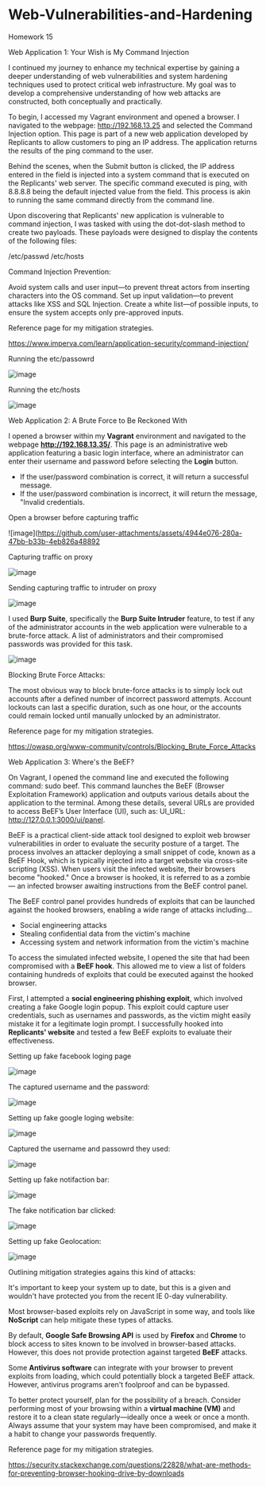 # Web-Vulnerabilities-and-Hardening
Homework 15

Web Application 1: Your Wish is My Command Injection

I continued my journey to enhance my technical expertise by gaining a deeper understanding of web vulnerabilities and system hardening techniques used to protect critical web infrastructure. My goal was to develop a comprehensive understanding of how web attacks are constructed, both conceptually and practically.

To begin, I accessed my Vagrant environment and opened a browser. I navigated to the webpage: http://192.168.13.25 and selected the Command Injection option. This page is part of a new web application developed by Replicants to allow customers to ping an IP address. The application returns the results of the ping command to the user.

Behind the scenes, when the Submit button is clicked, the IP address entered in the field is injected into a system command that is executed on the Replicants' web server. The specific command executed is ping, with 8.8.8.8 being the default injected value from the field. This process is akin to running the same command directly from the command line.

Upon discovering that Replicants' new application is vulnerable to command injection, I was tasked with using the dot-dot-slash method to create two payloads. These payloads were designed to display the contents of the following files:

/etc/passwd
/etc/hosts

Command Injection Prevention:

Avoid system calls and user input—to prevent threat actors from inserting characters into the OS command.
Set up input validation—to prevent attacks like XSS and SQL Injection.
Create a white list—of possible inputs, to ensure the system accepts only pre-approved inputs.

Reference page for my mitigation strategies.

https://www.imperva.com/learn/application-security/command-injection/

Running the etc/passowrd 

![image](https://github.com/user-attachments/assets/f363bd01-ca8f-449a-918c-08587acfdde8)

Running the etc/hosts

![image](https://github.com/user-attachments/assets/59302da4-3c67-417b-a7f3-ee60c500d5ea)


Web Application 2: A Brute Force to Be Reckoned With

I opened a browser within my **Vagrant** environment and navigated to the webpage **http://192.168.13.35/**. This page is an administrative web application featuring a basic login interface, where an administrator can enter their username and password before selecting the **Login** button.

- If the user/password combination is correct, it will return a successful message.
- If the user/password combination is incorrect, it will return the message, "Invalid credentials.


Open a browser before capturing traffic

![image](https://github.com/user-attachments/assets/4944e076-280a-47bb-b33b-4eb826a48892


Capturing traffic on proxy

![image](https://github.com/user-attachments/assets/b91e18a0-ff03-4336-9255-21b9e4996395)

Sending capturing traffic to intruder on proxy

![image](https://github.com/user-attachments/assets/a70a27de-1a3e-4198-8c6a-162cec5833ac)

I used **Burp Suite**, specifically the **Burp Suite Intruder** feature, to test if any of the administrator accounts in the web application were vulnerable to a brute-force attack. A list of administrators and their compromised passwords was provided for this task.

![image](https://github.com/user-attachments/assets/5c726a3e-c90f-4375-8705-8644a65d2c03)

Blocking Brute Force Attacks:

The most obvious way to block brute-force attacks is to simply lock out accounts after a defined number of incorrect password attempts. Account lockouts can last a specific duration, such as one hour, or the accounts could remain locked until manually unlocked by an administrator.

Reference page for my mitigation strategies.

https://owasp.org/www-community/controls/Blocking_Brute_Force_Attacks

Web Application 3: Where's the BeEF?


On Vagrant, I opened the command line and executed the following command: sudo beef. This command launches the BeEF (Browser Exploitation Framework) application and outputs various details about the application to the terminal. Among these details, several URLs are provided to access BeEF’s User Interface (UI), such as: UI_URL: http://127.0.0.1:3000/ui/panel.

BeEF is a practical client-side attack tool designed to exploit web browser vulnerabilities in order to evaluate the security posture of a target. The process involves an attacker deploying a small snippet of code, known as a BeEF Hook, which is typically injected into a target website via cross-site scripting (XSS). When users visit the infected website, their browsers become "hooked." Once a browser is hooked, it is referred to as a zombie — an infected browser awaiting instructions from the BeEF control panel.

The BeEF control panel provides hundreds of exploits that can be launched against the hooked browsers, enabling a wide range of attacks including...

- Social engineering attacks
- Stealing confidential data from the victim's machine
- Accessing system and network information from the victim's machine

To access the simulated infected website, I opened the site that had been compromised with a **BeEF hook**. This allowed me to view a list of folders containing hundreds of exploits that could be executed against the hooked browser. 

First, I attempted a **social engineering phishing exploit**, which involved creating a fake Google login popup. This exploit could capture user credentials, such as usernames and passwords, as the victim might easily mistake it for a legitimate login prompt. I successfully hooked into **Replicants' website** and tested a few BeEF exploits to evaluate their effectiveness.

Setting up fake facebook loging page

![image](https://github.com/user-attachments/assets/e8f1d52e-0fd4-4df9-bc9d-cc630b9bfd59)

The captured username and the password:

![image](https://github.com/user-attachments/assets/fa682c9f-6c4c-4213-bd5d-346af025ae80)

Setting up fake google loging website:

![image](https://github.com/user-attachments/assets/0debc193-d8f4-4baf-b06d-da7a72d90d5c)

Captured the username and passowrd they used:

![image](https://github.com/user-attachments/assets/b2f765f7-5a0f-4f75-8b81-4e45afcbf283)

Setting up fake notifaction bar:

![image](https://github.com/user-attachments/assets/179977d6-8d84-4a7b-bf32-c4d7fb1f1c23)

The fake notification bar clicked:

![image](https://github.com/user-attachments/assets/39449d46-049c-4501-b515-12bf737935b3)

Setting up fake Geolocation:

![image](https://github.com/user-attachments/assets/6f086a6f-df51-49f4-bf14-3c8512566b08)


Outlining mitigation strategies agains this kind of attacks:

It's important to keep your system up to date, but this is a given and wouldn't have protected you from the recent IE 0-day vulnerability.

Most browser-based exploits rely on JavaScript in some way, and tools like **NoScript** can help mitigate these types of attacks.

By default, **Google Safe Browsing API** is used by **Firefox** and **Chrome** to block access to sites known to be involved in browser-based attacks. However, this does not provide protection against targeted **BeEF** attacks.

Some **Antivirus software** can integrate with your browser to prevent exploits from loading, which could potentially block a targeted BeEF attack. However, antivirus programs aren't foolproof and can be bypassed.

To better protect yourself, plan for the possibility of a breach. Consider performing most of your browsing within a **virtual machine (VM)** and restore it to a clean state regularly—ideally once a week or once a month. Always assume that your system may have been compromised, and make it a habit to change your passwords frequently.

Reference page for my mitigation strategies.

https://security.stackexchange.com/questions/22828/what-are-methods-for-preventing-browser-hooking-drive-by-downloads















